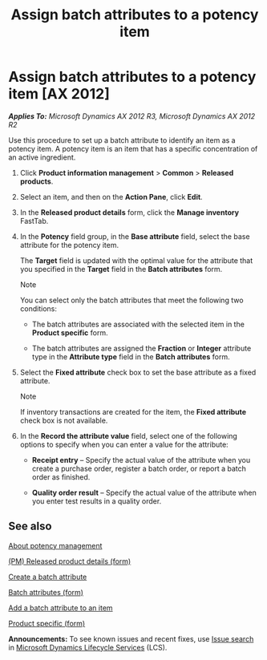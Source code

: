 ﻿---
title: Assign batch attributes to a potency item
TOCTitle: Assign batch attributes to a potency item
ms:assetid: 20930921-5b41-41ba-b7b8-6fdf6ddbe779
ms:mtpsurl: https://technet.microsoft.com/en-us/library/JJ838725(v=AX.60)
ms:contentKeyID: 50120608
ms.date: 04/18/2014
mtps_version: v=AX.60
f1_keywords:
- item
- batch
- batch attributes
- potency
---

# Assign batch attributes to a potency item [AX 2012]


_**Applies To:** Microsoft Dynamics AX 2012 R3, Microsoft Dynamics AX 2012 R2_

Use this procedure to set up a batch attribute to identify an item as a potency item. A potency item is an item that has a specific concentration of an active ingredient.

1.  Click **Product information management** \> **Common** \> **Released products**.

2.  Select an item, and then on the **Action Pane**, click **Edit**.

3.  In the **Released product details** form, click the **Manage inventory** FastTab.

4.  In the **Potency** field group, in the **Base attribute** field, select the base attribute for the potency item.
    
    The **Target** field is updated with the optimal value for the attribute that you specified in the **Target** field in the **Batch attributes** form.
    

    > [!NOTE]
    > <P>You can select only the batch attributes that meet the following two conditions:</P>
    > <UL>
    > <LI>
    > <P>The batch attributes are associated with the selected item in the <STRONG>Product specific</STRONG> form.</P>
    > <LI>
    > <P>The batch attributes are assigned the <STRONG>Fraction</STRONG> or <STRONG>Integer</STRONG> attribute type in the <STRONG>Attribute type</STRONG> field in the <STRONG>Batch attributes</STRONG> form.</P></LI></UL>



5.  Select the **Fixed attribute** check box to set the base attribute as a fixed attribute.
    

    > [!NOTE]
    > <P>If inventory transactions are created for the item, the <STRONG>Fixed attribute</STRONG> check box is not available.</P>



6.  In the **Record the attribute value** field, select one of the following options to specify when you can enter a value for the attribute:
    
      - **Receipt entry** – Specify the actual value of the attribute when you create a purchase order, register a batch order, or report a batch order as finished.
    
      - **Quality order result** – Specify the actual value of the attribute when you enter test results in a quality order.

## See also

[About potency management](about-potency-management.md)

[(PM) Released product details (form)](https://technet.microsoft.com/en-us/library/hh352306\(v=ax.60\))

[Create a batch attribute](create-a-batch-attribute.md)

[Batch attributes (form)](https://technet.microsoft.com/en-us/library/hh209255\(v=ax.60\))

[Add a batch attribute to an item](add-a-batch-attribute-to-an-item.md)

[Product specific (form)](https://technet.microsoft.com/en-us/library/hh227369\(v=ax.60\))

  
**Announcements:** To see known issues and recent fixes, use [Issue search](http://go.microsoft.com/fwlink/?linkid=389258) in [Microsoft Dynamics Lifecycle Services](http://go.microsoft.com/fwlink/?linkid=306505) (LCS).

